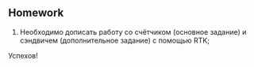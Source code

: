 ## Homework

1. Необходимо дописать работу со счётчиком (основное задание) и сэндвичем (дополнительное задание) с помощью RTK;

Успехов!
